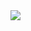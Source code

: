 
<img src="https://eng.ox.ac.uk/media/4097/adobestock_281597282.jpeg?anchor=center&mode=crop&width=950&height=460&rnd=132284840270000000">
